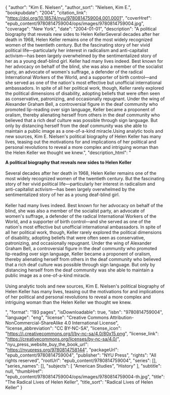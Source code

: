 {
  "author": "Kim E. Nielsen",
  "author_sort": "Nielsen, Kim E.",
  "bookpubdate": "2004",
  "citation_link": "https://doi.org/10.18574/nyu/9780814759004.001.0001",
  "coverHref": "epub_content/9780814759004/ops/images/9780814759004.jpg",
  "coverage": "New York",
  "date": "2004-01-01",
  "description": "A political biography that reveals new sides to Helen KellerSeveral decades after her death in 1968, Helen Keller remains one of the most widely recognized women of the twentieth century. But the fascinating story of her vivid political life—particularly her interest in radicalism and anti-capitalist activism—has been largely overwhelmed by the sentimentalized story of her as a young deaf-blind girl. Keller had many lives indeed. Best known for her advocacy on behalf of the blind, she was also a member of the socialist party, an advocate of women's suffrage, a defender of the radical International Workers of the World, and a supporter of birth control—and she served as one of the nation's most effective but unofficial international ambassadors. In spite of all her political work, though, Keller rarely explored the political dimensions of disability, adopting beliefs that were often seen as conservative, patronizing, and occasionally repugnant. Under the wing of Alexander Graham Bell, a controversial figure in the deaf community who promoted lip-reading over sign language, Keller became a proponent of oralism, thereby alienating herself from others in the deaf community who believed that a rich deaf culture was possible through sign language. But only by distancing herself from the deaf community was she able to maintain a public image as a one-of-a-kind miracle.Using analytic tools and new sources, Kim E. Nielsen's political biography of Helen Keller has many lives, teasing out the motivations for and implications of her political and personal revolutions to reveal a more complex and intriguing woman than the Helen Keller we thought we knew.",
  "description_html": "<p><b>A political biography that reveals new sides to Helen Keller</b><br><br>Several decades after her death in 1968, Helen Keller remains one of the most widely recognized women of the twentieth century. But the fascinating story of her vivid political life—particularly her interest in radicalism and anti-capitalist activism—has been largely overwhelmed by the sentimentalized story of her as a young deaf-blind girl.<br><br> Keller had many lives indeed. Best known for her advocacy on behalf of the blind, she was also a member of the socialist party, an advocate of women's suffrage, a defender of the radical International Workers of the World, and a supporter of birth control—and she served as one of the nation's most effective but unofficial international ambassadors. In spite of all her political work, though, Keller rarely explored the political dimensions of disability, adopting beliefs that were often seen as conservative, patronizing, and occasionally repugnant. Under the wing of Alexander Graham Bell, a controversial figure in the deaf community who promoted lip-reading over sign language, Keller became a proponent of oralism, thereby alienating herself from others in the deaf community who believed that a rich deaf culture was possible through sign language. But only by distancing herself from the deaf community was she able to maintain a public image as a one-of-a-kind miracle.<br><br>Using analytic tools and new sources, Kim E. Nielsen's political biography of Helen Keller has many lives, teasing out the motivations for and implications of her political and personal revolutions to reveal a more complex and intriguing woman than the Helen Keller we thought we knew.</p>",
  "format": "193 pages",
  "isDownloadable": true,
  "isbn": "9780814759004",
  "language": "eng",
  "license": "Creative Commons Attribution-NonCommercial-ShareAlike 4.0 International License",
  "license_abbreviation": "CC BY-NC-SA",
  "license_icon": "https://i.creativecommons.org/l/by-nc-sa/4.0/80x15.png",
  "license_link": "https://creativecommons.org/licenses/by-nc-sa/4.0/",
  "nyu_press_website_buy_the_book_url": "https://nyupress.org/9780814758144",
  "packageUrl": "epub_content/9780814759004",
  "publisher": "NYU Press",
  "rights": "All rights reserved",
  "rootUrl": "epub_content/9780814759004",
  "series": [],
  "series_names": [],
  "subjects": [
    "American Studies",
    "History"
  ],
  "subtitle": null,
  "thumbHref": "epub_content/9780814759004/ops/images/9780814759004-th.jpg",
  "title": "The Radical Lives of Helen Keller",
  "title_sort": "Radical Lives of Helen Keller"
}
